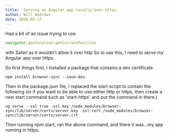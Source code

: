 ```yaml
---
title:  Serving an Angular app locally over https
author: Will Andrews
date: 2018-05-17
---
```


Had a bit of an issue trying to use

``` typescript
navigator.geolocation.getCurrentPosition
```
 with Safari as it wouldn't allow it over http So to use this, I need to serve my Angular app over https.

So first things first, I installed a package that contains a dev certificate.

```
npm install browser-sync --save-dev
```

Then in the package.json file, I replaced the start script to contain the following (or if you want to be able to use either http or https, then create a new start command such as 'start-https' and put the command in there.)

```
ng serve --ssl true -ssl-key /node_modules/browser-sync/lib/server/certs/server.key -ssl-cert /node_modules/browser-sync/lib/server/certs/server.crt
```
 Then running npm start, ran the above command, and there it was...my app running in https.